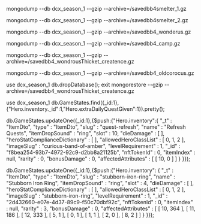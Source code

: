 mongodump --db dcx_season_1 --gzip --archive=/savedbb4smelter_1.gz

mongodump --db dcx_season_1 --gzip --archive=/savedbb4smelter_2.gz

mongodump --db dcx_season_1 --gzip --archive=/savedbb4_wonderus.gz


mongodump --db dcx_season_1 --gzip --archive=/savedbb4_camp.gz

mongodump --db dcx_season_1 --gzip --archive=/savedbb4_wondrousThicket_creatence.gz

mongodump --db dcx_season_1 --gzip --archive=/savedbb4_oldcorocus.gz

use dcx_season_1
db.dropDatabase();
exit
mongorestore --gzip --archive=/savedbb4_wondrousThicket_creatence.gz

use dcx_season_1
db.GameStates.find({_id:1},{"Hero.inventory._id":1,"Hero.extraDailyQuestGiven":1}).pretty();

db.GameStates.updateOne({_id:1},{$push:{"Hero.inventory":{
				"_t" : "ItemDto",
				"type" : "ItemDto",
				"slug" : "quest-refresh",
				"name" : "Refresh Quests",
				"itemDropSound" : "ring",
				"slot" : 10,
				"dieDamage" : [ ],
				"heroStatComplianceDictionary" : [ ],
				"allowedHeroClassList" : [
					0,
					1,
					2
				],
				"imageSlug" : "curious-band-of-amber",
				"levelRequirement" : 1,
				"_id" : "f8bea254-93b7-4972-92c9-d2bb8a21125b",
				"nftTokenId" : 0,
				"itemIndex" : null,
				"rarity" : 0,
				"bonusDamage" : 0,
				"affectedAttributes" : [
					[
						10,
						0
					]
				]
			}
}});


db.GameStates.updateOne({_id:1},{$push:{"Hero.inventory": {
				"_t" : "ItemDto",
				"type" : "ItemDto",
				"slug" : "stubborn-iron-ring",
				"name" : "Stubborn Iron Ring",
				"itemDropSound" : "ring",
				"slot" : 4,
				"dieDamage" : [ ],
				"heroStatComplianceDictionary" : [ ],
				"allowedHeroClassList" : [
					0,
					1,
					2
				],
				"imageSlug" : "stubborn-iron-ring",
				"levelRequirement" : 1,
				"_id" : "2d432660-e07e-4d37-89c9-f50c70dbf92c",
				"nftTokenId" : 0,
				"itemIndex" : null,
				"rarity" : 3,
				"bonusDamage" : 0,
				"affectedAttributes" : [
					[
						10,
						364
					],
					[
						11,
						186
					],
					[
						12,
						333
					],
					[
						5,
						1
					],
					[
						0,
						1
					],
					[
						1,
						1
					],
					[
						2,
						0
					],
					[
						8,
						2
					]
				]
			}
}});